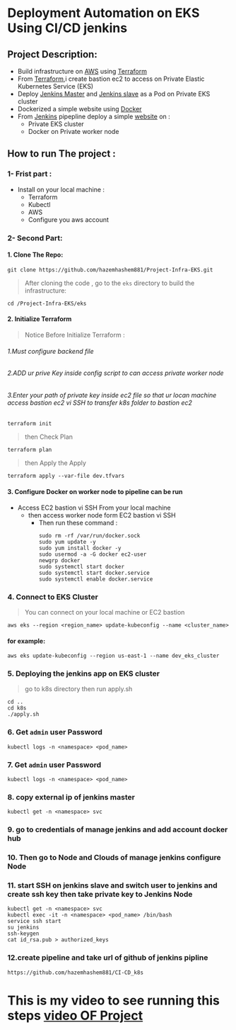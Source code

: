 #  Deployment Automation on EKS Using CI/CD jenkins

## Project Description:
* Build infrastructure on [AWS](https://aws.amazon.com/) using [Terraform](https://www.terraform.io/)
* From [Terraform](https://www.terraform.io/),i create bastion ec2 to access on Private Elastic Kubernetes Service (EKS)
* Deploy [Jenkins Master](https://www.jenkins.io/) and [Jenkins slave](https://www.jenkins.io/) as a Pod on Private EKS cluster
* Dockerized a simple website  using [Docker](https://www.docker.com/)
* From [Jenkins](https://www.jenkins.io/) pipepline deploy a simple [website](https://github.com/hazemhashem881/CI-CD_k8s) on :
   * Private EKS cluster 
   * Docker on Private worker node
## How to run The project :
### 1- Frist part :
* Install on your local machine :
     * Terraform
     * Kubectl
     * AWS
     *  Configure you aws account

### 2- Second Part:
  #### 1. Clone The Repo:
  ```
git clone https://github.com/hazemhashem881/Project-Infra-EKS.git
  ```
> After cloning the code , go to the `eks` directory to build the infrastructure:

```
cd /Project-Infra-EKS/eks
```
#### 2. Initialize Terraform
> Notice Before Initialize Terraform :
###### 1.Must configure backend file
###### 2.ADD ur prive Key inside config script to can access  private worker node
###### 3.Enter your path of private key inside ec2 file so that ur locan machine access bastion ec2 vi SSH to transfer k8s folder to bastion ec2
```
terraform init
```
> then Check Plan
```
terraform plan
```
> then Apply the Apply
```
terraform apply --var-file dev.tfvars
```
#### 3. Configure Docker on worker node to pipeline can be run
  * Access EC2 bastion vi SSH From your local machine
     *  then access worker node form EC2 bastion vi SSH
        * Then run these command :
          ```
          sudo rm -rf /var/run/docker.sock
          sudo yum update -y
          sudo yum install docker -y
          sudo usermod -a -G docker ec2-user
          newgrp docker
          sudo systemctl start docker
          sudo systemctl start docker.service
          sudo systemctl enable docker.service
          ```
### 4. Connect to EKS Cluster
> You can connect on your local machine or EC2 bastion
```
aws eks --region <region_name> update-kubeconfig --name <cluster_name>
```
#### for example:
```
aws eks update-kubeconfig --region us-east-1 --name dev_eks_cluster
```
### 5. Deploying the jenkins app on EKS cluster
> go to k8s directory then run apply.sh
```
cd ..
cd k8s
./apply.sh
```
### 6. Get `admin` user Password

```
kubectl logs -n <namespace> <pod_name>  
```
### 7. Get `admin` user Password

```
kubectl logs -n <namespace> <pod_name>  
```
### 8. copy external ip of jenkins master 

```
kubectl get -n <namespace> svc   
```
### 9. go to credentials of manage jenkins and add account docker hub 
### 10. Then go to Node and Clouds of  manage jenkins configure Node
### 11. start SSH on jenkins slave and switch user to jenkins and create ssh key then take private key to Jenkins Node

```
kubectl get -n <namespace> svc
kubectl exec -it -n <namespace> <pod_name> /bin/bash
service ssh start
su jenkins
ssh-keygen
cat id_rsa.pub > authorized_keys
```
### 12.create pipeline and take url of github of jenkins pipline
```
https://github.com/hazemhashem881/CI-CD_k8s
```
# This is my video to see running this steps [video OF Project]()
